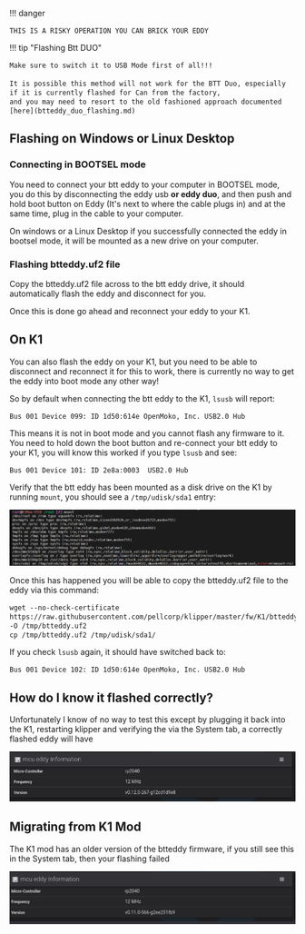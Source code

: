 !!! danger

    THIS IS A RISKY OPERATION YOU CAN BRICK YOUR EDDY

!!! tip "Flashing Btt DUO"

    Make sure to switch it to USB Mode first of all!!!

    It is possible this method will not work for the BTT Duo, especially if it is currently flashed for Can from the factory, 
    and you may need to resort to the old fashioned approach documented [here](btteddy_duo_flashing.md)

## Flashing on Windows or Linux Desktop

### Connecting in BOOTSEL mode

You need to connect your btt eddy to your computer in BOOTSEL mode, you do this by disconnecting the eddy usb **or eddy duo**, and then push and hold boot button on Eddy (It's next to where the cable plugs in) and at the same time, plug in the cable to your computer.

On windows or a Linux Desktop if you successfully connected the eddy in bootsel mode, it will be mounted as a new drive on your computer.

### Flashing btteddy.uf2 file

Copy the btteddy.uf2 file across to the btt eddy drive, it should automatically flash the eddy and disconnect for you.

Once this is done go ahead and reconnect your eddy to your K1.

## On K1

You can also flash the eddy on your K1, but you need to be able to disconnect and reconnect it for this to work, there is currently no way to get the eddy into boot mode any other way!

So by default when connecting the btt eddy to the K1, `lsusb` will report:

```
Bus 001 Device 099: ID 1d50:614e OpenMoko, Inc. USB2.0 Hub
```

This means it is not in boot mode and you cannot flash any firmware to it.  You need to hold down the boot button and re-connect your btt eddy to your K1, you will know this worked if you type `lsusb` and see:

```
Bus 001 Device 101: ID 2e8a:0003  USB2.0 Hub
```

Verify that the btt eddy has been mounted as a disk drive on the K1 by running `mount`, you should see a `/tmp/udisk/sda1` entry:

![image](assets/images/btteddy_mount.png)

Once this has happened you will be able to copy the btteddy.uf2 file to the eddy via this command:

```
wget --no-check-certificate https://raw.githubusercontent.com/pellcorp/klipper/master/fw/K1/btteddy.uf2 -O /tmp/btteddy.uf2
cp /tmp/btteddy.uf2 /tmp/udisk/sda1/
```

If you check `lsusb` again, it should have switched back to:

```
Bus 001 Device 102: ID 1d50:614e OpenMoko, Inc. USB2.0 Hub
```

## How do I know it flashed correctly?

Unfortunately I know of no way to test this except by plugging it back into the K1, restarting klipper and verifying the via the System tab, a correctly flashed eddy will have 

![image](assets/images/mcu_eddy.png)

## Migrating from K1 Mod 

The K1 mod has an older version of the btteddy firmware, if you still see this in the System tab, then your flashing failed

![image](assets/images/old_mcu_eddy.png)
